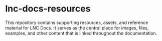 # lnc-docs-resources
This repository contains supporting resources, assets, and reference material for LNC Docs. It serves as the central place for images, files, examples, and other content that is linked throughout the documentation.
